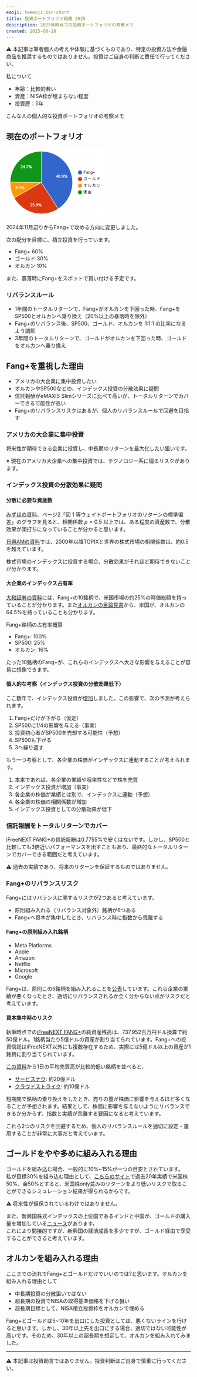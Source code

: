 ```yaml
---
emoji: twemoji:bar-chart
title: 投資ポートフォリオ戦略 2025
description: 2025年時点での投資ポートフォリオの考察メモ
created: 2025-08-18
---
```


⚠️ 本記事は筆者個人の考えや体験に基づくものであり、特定の投資方法や金融商品を推奨するものではありません。投資はご自身の判断と責任で行ってください。

私について

- 年齢：比較的若い
- 資産：NISA枠が埋まらない程度
- 投資歴：5年

こんな人の個人的な投資ポートフォリオの考察メモ

## 現在のポートフォリオ

![portfolio](../assets/inv-my-portfolio-2025-chart.png)

2024年11月辺りからFang+で攻める方向に変更しました。

次の配分を目標に、積立投資を行っています。

- Fang+ 60%
- ゴールド 30%
- オルカン 10%

また、暴落時にFang+をスポットで買い付ける予定です。

### リバランスルール

- 1年間のトータルリターンで、Fang+がオルカンを下回った時、Fang+をSP500とオルカンへ乗り換え（20%以上の暴落時を除外）
- Fang+のリバランス後、SP500、ゴールド、オルカンを 1:1:1 の比率になるよう調節
- 3年間のトータルリターンで、ゴールドがオルカンを下回った時、ゴールドをオルカンへ乗り換え

## Fang+を重視した理由

- アメリカの大企業に集中投資したい
- オルカンやSP500などの、インデックス投資の分散効果に疑問
- 信託報酬がeMAXIS Slimシリーズに比べて高いが、トータルリターンでカバーできる可能性が高い
- Fang+のリバランスリスクはあるが、個人のリバランスルールで回避を目指す

### アメリカの大企業に集中投資

将来性が期待できる企業に投資し、中長期のリターンを最大化したい狙いです。

※ 現在のアメリカ大企業への集中投資では、テクノロジー系に偏るリスクがあります。

### インデックス投資の分散効果に疑問

#### 分散に必要な資産数

[みずほの資料](https://www.mizuho-rt.co.jp/publication/report/2022/pdf/fe38.pdf)、ページ2「図 1 等ウェイトポートフォリオのリターンの標準偏差」のグラフを見ると、相関係数 $ρ=0.5$ 以上では、ある程度の資産数で、分散効果が頭打ちになっていることが分かると思います。

[日興AMの資料](https://www.nikkoam.com/files/market/rakuyomi/pdf/rakuyomi_vol-1933.pdf)では、2009年以降TOPIXと世界の株式市場の相関係数は、約0.5を超えています。

株式市場のインデックスに投資する場合、分散効果がそれほど期待できないことが分かります。

#### 大企業のインデックス占有率

[大和証券の資料](https://www.daiwa-am.co.jp/special/fang/index.html)には、Fang+の10銘柄で、米国市場の約25%の時価総額を持っていることが分かります。また[オルカンの目論見書](https://emaxis.am.mufg.jp/fund/253425.html)から、米国が、オルカンの64.5%を持っていることも分かります。

Fang+銘柄の占有率概算

- Fang+: 100%
- SP500: 25%
- オルカン: 16%

たった10銘柄のFang+が、これらのインデックスへ大きな影響を与えることが容易に想像できます。

#### 個人的な考察（インデックス投資の分散効果低下）

ここ数年で、インデックス投資が[増加](https://www.nikkei.com/article/DGXZQOUB231W50T21C22A2000000/)しました。この影響で、次の予測が考えられます。

1. Fang+だけが下がる（仮定）
2. SP500に1/4の影響を与える（事実）
3. 投資初心者がSP500を売却する可能性（予想）
4. SP500も下がる
5. 3へ繰り返す

もう一つ考察として、各企業の株価がインデックスに連動することが考えられます。

1. 本来であれば、各企業の業績や将来性などで株を売買
2. インデックス投資が増加（事実）
3. 各企業の株価が業績とは別で、インデックスに連動（予想）
4. 各企業の株価の相関係数が増加
5. インデックス投資としての分散効果が低下

### 信託報酬をトータルリターンでカバー
iFreeNEXT FANG+の信託報酬は0.7755%で安くはないです。しかし、SP500と比較しても3倍近いパフォーマンスを出すこともあり、最終的なトータルリターンでカバーできる範囲だと考えています。

⚠️ 過去の実績であり、将来のリターンを保証するものではありません。

### Fang+のリバランスリスク

Fang+にはリバランスに関するリスクが2つあると考えています。

- 原則組み入れる（リバランス対象外）銘柄が6つある
- Fang+へ資本が集中したとき、リバランス時に指数から乖離する

#### Fang+の原則組み入れ銘柄

- Meta Platforms
- Apple
- Amazon
- Netflix
- Microsoft
- Google

Fang+は、原則この6銘柄を組み入れることを[公表](https://www.daiwa-am.co.jp/fundletter/20221212_06.pdf)しています。これら企業の業績が悪くなったとき、適切にリバランスされるか全く分からない点がリスクだと考えています。

#### 資本集中時のリスク

執筆時点での[iFreeNEXT FANG+](https://finance.yahoo.co.jp/quote/04311181)の純資産残高は、737,952百万円ドル換算で約50億ドル。1銘柄当たり5億ドルの資産が割り当てられています。Fang+への投資信託はiFreeNEXT以外にも複数存在するため、実際には5億ドル以上の資産が1銘柄に割り当てられています。

[この資料](https://www.daiwa-am.co.jp/fundletter/20250626_02.pdf)から1日の平均売買高が比較的低い銘柄を並べると、

- [サービスナウ](https://finance.yahoo.co.jp/quote/NOW): 約20億ドル
- [クラウドストライク](https://finance.yahoo.co.jp/quote/CRWD): 約10億ドル

短期間で銘柄の乗り換えをしたとき、売りの量が株価に影響を与えるほど多くなることが予想されます。結果として、株価に影響を与えないようにリバランスできるか分からず、指数と実績が乖離する要因になると考えています。

これら2つのリスクを回避するため、個人のリバランスルールを適切に設定・運用することが非常に大事だと考えています。

## ゴールドをやや多めに組み入れる理由

ゴールドを組み込む場合、一般的に10%~15%が一つの目安とされています。  
私が目標30%を組み込む理由として、[こちらのサイト](https://myindex.jp/myaa/guest.php)で過去20年実績で米国株50%、金50%とすると、米国株only並みのリターンをより低いリスクで取ることができるシミュレーション結果が得られるからです。

⚠️ 将来性が担保されているわけではありません。

また、新興国株式インデックスの上位国であるインドと中国が、ゴールドの購入量を増加している[ニュース](https://gold.bullionvault.jp/%E3%82%B4%E3%83%BC%E3%83%AB%E3%83%89%E3%83%8B%E3%83%A5%E3%83%BC%E3%82%B9/%E4%B8%96%E7%95%8C%E3%81%AE%E5%9B%BD%E3%80%85%E3%81%AE%E9%87%91%E6%BA%96%E5%82%99%E3%81%AB%E3%81%A4%E3%81%84%E3%81%A6)があります。  
これにより間接的ですが、新興国の経済成長を多少ですが、ゴールド経由で享受することができると考えています。

## オルカンを組み入れる理由

ここまでの流れでFang+とゴールドだけでいいのでは?と思います。オルカンを組み入れる理由として
- 中長期投資の分散狙いではない
- 超長期の投資でNISAの取得基準価格を下げる狙い
- 超長期目標として、NISA積立投資枠をオルカンで埋める

Fang+とゴールドは5~10年を出口にした投資としては、悪くないラインを行けると思います。しかし、30年以上先を出口にする場合、適切ではない可能性が高いです。そのため、30年以上の超長期を想定して、オルカンを組み入れてみました。

---

⚠️ 本記事は投資助言ではありません。投資判断はご自身で慎重に行ってください。

